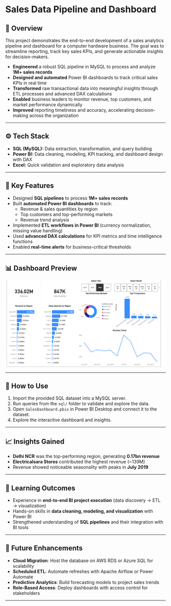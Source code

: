 # Sales Data Pipeline and Dashboard  

## 📌 Overview  
This project demonstrates the end-to-end development of a sales analytics pipeline and dashboard for a computer hardware business. The goal was to streamline reporting, track key sales KPIs, and generate actionable insights for decision-makers.  

- **Engineered** a robust SQL pipeline in MySQL to process and analyze **1M+ sales records**  
- **Designed and automated** Power BI dashboards to track critical sales KPIs in real time  
- **Transformed** raw transactional data into meaningful insights through ETL processes and advanced DAX calculations  
- **Enabled** business leaders to monitor revenue, top customers, and market performance dynamically  
- **Improved** reporting timeliness and accuracy, accelerating decision-making across the organization  

---

## ⚙️ Tech Stack  
- **SQL (MySQL):** Data extraction, transformation, and query building  
- **Power BI:** Data cleaning, modeling, KPI tracking, and dashboard design with DAX  
- **Excel:** Quick validation and exploratory data analysis  

---

## 🔑 Key Features  
- Designed **SQL pipelines** to process **1M+ sales records**  
- Built **automated Power BI dashboards** to track:  
  - Revenue & sales quantities by region  
  - Top customers and top-performing markets  
  - Revenue trend analysis  
- Implemented **ETL workflows in Power BI** (currency normalization, missing value handling)  
- Used **advanced DAX calculations** for KPI metrics and time intelligence functions  
- Enabled **real-time alerts** for business-critical thresholds  

---

## 📊 Dashboard Preview  
![Sales Dashboard Screenshot](Dashboard/Dashboard_Preview.png)  

---

## 🚀 How to Use  
1. Import the provided SQL dataset into a MySQL server.  
2. Run queries from the `sql/` folder to validate and explore the data.  
3. Open `SalesDashboard.pbix` in Power BI Desktop and connect it to the dataset.  
4. Explore the interactive dashboard and insights.  

---

## 📈 Insights Gained  
- **Delhi NCR** was the top-performing region, generating **0.17bn revenue**  
- **Electricalsara Stores** contributed the highest revenue (~139M)  
- Revenue showed noticeable seasonality with peaks in **July 2019**  

---

## 📌 Learning Outcomes  
- Experience in **end-to-end BI project execution** (data discovery → ETL → visualization)  
- Hands-on skills in **data cleaning, modeling, and visualization** with Power BI  
- Strengthened understanding of **SQL pipelines** and their integration with BI tools  

---

## 🔮 Future Enhancements  
- **Cloud Migration**: Host the database on AWS RDS or Azure SQL for scalability  
- **Scheduled ETL**: Automate refreshes with Apache Airflow or Power Automate  
- **Predictive Analytics**: Build forecasting models to project sales trends  
- **Role-Based Access**: Deploy dashboards with access control for stakeholders  

---


